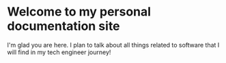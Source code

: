 # Welcome to my personal documentation site

I'm glad you are here. I plan to talk about all things related to software that I will find in my tech engineer journey!
